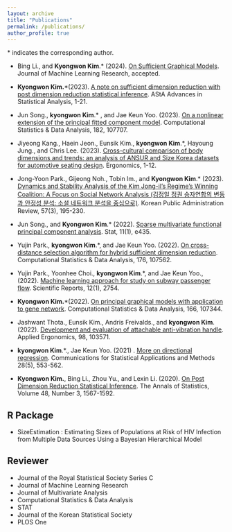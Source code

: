 ```yaml
---
layout: archive
title: "Publications"
permalink: /publications/
author_profile: true
---
```


<span>*<span> indicates the corresponding author.


- Bing Li., and **Kyongwon Kim**.<span>*<span> (2024). [On Sufficient Graphical Models](https://arxiv.org/abs/2307.04353). Journal of Machine Learning Research,  accepted.



- **Kyongwon Kim.**<span>*<span>(2023). [A note on sufficient dimension reduction with post dimension reduction statistical inference](https://link.springer.com/article/10.1007/s10182-023-00491-x). AStA Advances in Statistical Analysis,  1-21.



- Jun Song., **kyongwon Kim**.<span>*<span> , and Jae Keun Yoo. (2023). [On a nonlinear extension of the principal fitted component model](https://www.sciencedirect.com/science/article/pii/S016794732300018X?casa_token=LTj4O1b1mcAAAAAA:Vy2Rzu0CnMFTv5zabfsybR74OENGqvZ2Sa8DGwBenvU0ICmzSmAUku9UT4ZwQt3yYHIzLzQ6BDU). Computational Statistics & Data Analysis, 182, 107707.


- Jiyeong Kang., Haein Jeon., Eunsik Kim., **kyongwon Kim**.<span>*<span>, Hayoung Jung., and Chris Lee. (2023). [Cross-cultural comparison of body dimensions and trends: an analysis of ANSUR and Size Korea datasets for automotive seating design](https://www.tandfonline.com/doi/abs/10.1080/00140139.2023.2206073). Ergonomics, 1-12.


- Jong-Yoon Park., Gijeong Noh., Tobin Im., and **Kyongwon Kim**.<span>*<span> (2023). [Dynamics and Stability Analysis of the Kim Jong-il’s Regime’s Winning Coalition: A Focus on Social Network Analysis (김정일 정권 승자연합의 변동과 안정성 분석: 소셜 네트워크 분석을 중심으로)](https://kiss.kstudy.com/Detail/Ar?key=4042686). Korean Public Administration Review, 57(3), 195-230.



- Jun Song., and **Kyongwon Kim**.<span>*<span> (2022). [Sparse multivariate functional principal component analysis](https://onlinelibrary.wiley.com/doi/abs/10.1002/sta4.435). Stat, 11(1), e435.



- Yujin Park., **kyongwon Kim**.<span>*<span>, and Jae Keun Yoo. (2022). [On cross-distance selection algorithm for hybrid sufficient dimension reduction](https://www.sciencedirect.com/science/article/pii/S0167947322001426?casa_token=2RBEHon6lTgAAAAA:TQ8fczR7qYdMAUG7kJrAppCch4DqB0qQqMoifiPZt3YaYxzryCoVVBbkiRTVhaXVL3D4dJcn30Y). Computational Statistics & Data Analysis, 176, 107562.


- Yujin Park., Yoonhee Choi., **kyongwon Kim**.<span>*<span>, and Jae Keun Yoo., (2022). [Machine learning approach for study on subway passenger flow](https://www.nature.com/articles/s41598-022-06767-7). Scientific Reports, 12(1), 2754.


- **Kyongwon Kim.**<span>*<span>(2022). [On principal graphical models with application to gene network](https://www.sciencedirect.com/science/article/pii/S016794732100178X?casa_token=xHkSruu-KlUAAAAA:sg_PTHXsdICwpPt1gf2WuYLO11ykoQM6KAgCC3j--LrbZLpOybOfajbAn_543PdoZlB1L7wd6kw). Computational Statistics & Data Analysis, 166, 107344.


- Jashwant  Thota., Eunsik Kim., Andris Freivalds., and **kyongwon Kim**. (2022). [Development and evaluation of attachable anti-vibration handle](https://www.sciencedirect.com/science/article/pii/S0003687021002180?casa_token=1ISBoXpUrOkAAAAA:Bf4pqNSXAp6g17TqvWSxbsMWOE_rCYCJCbV_sCKgOwAbK4YBgIByEZX0XgGW69zHaAeDW4Ae6z0). Applied Ergonomics, 98, 103571.


- **kyongwon Kim**.<span>*<span>., Jae Keun Yoo. (2021) . [More on directional regression](http://www.csam.or.kr/journal/view.html?doi=10.29220/CSAM.2021.28.5.553). Communications for Statistical Applications and Methods 28(5), 553-562.


- **Kyongwon Kim.**, Bing Li., Zhou Yu., and Lexin Li.  (2020). [On Post Dimension Reduction Statistical Inference](https://projecteuclid.org/journals/annals-of-statistics/volume-48/issue-3/On-post-dimension-reduction-statistical-inference/10.1214/19-AOS1859.full). The Annals of Statistics, Volume 48, Number 3, 1567-1592.


## R Package

- SizeEstimation : Estimating Sizes of Populations at Risk of HIV Infection from Multiple Data Sources Using a Bayesian Hierarchical Model


## Reviewer

- Journal of the Royal Statistical Society Series C
- Journal of Machine Learning Research
- Journal of Multivariate Analysis
- Computational Statistics & Data Analysis
- STAT
- Journal of the Korean Statistical Society
- PLOS One



